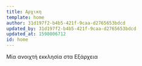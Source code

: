 ```yaml
---
title: Αρχικη
template: home
author: 31d197f2-b4b5-421f-9caa-d2765653bdcd
updated_by: 31d197f2-b4b5-421f-9caa-d2765653bdcd
updated_at: 1598006712
id: home
---
```

Μία ανοιχτή εκκλησία στα Εξάρχεια